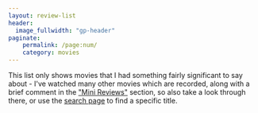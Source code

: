 ```yaml
---
layout: review-list
header:
  image_fullwidth: "gp-header"
paginate:
    permalink: /page:num/
    category: movies
---
```


This list only shows movies that I had something fairly significant to say about - I've 
watched many other movies which are recorded, along with a brief comment in the 
["Mini Reviews"](/reviews/shorts/) section, so also take a look through there, or
use the [search page](/search/) to find a specific title.

